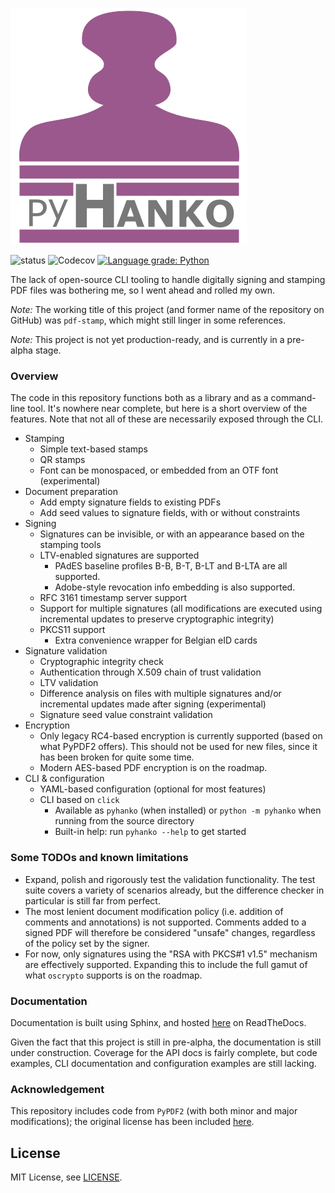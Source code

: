 ![pyHanko](docs/images/pyhanko-logo.svg)

![status](https://github.com/MatthiasValvekens/pdf-stamp/workflows/pytest/badge.svg)
![Codecov](https://img.shields.io/codecov/c/github/MatthiasValvekens/pyHanko)
[![Language grade: Python](https://img.shields.io/lgtm/grade/python/g/MatthiasValvekens/pdf-stamp.svg?logo=lgtm&logoWidth=18)](https://lgtm.com/projects/g/MatthiasValvekens/pdf-stamp/context:python)



The lack of open-source CLI tooling to handle digitally signing and stamping PDF files was bothering me, so I went ahead and rolled my own.

*Note:* The working title of this project (and former name of the repository on GitHub) was `pdf-stamp`, which might still linger in some references.

*Note:* This project is not yet production-ready, and is currently in a pre-alpha stage.

### Overview
The code in this repository functions both as a library and as a command-line tool.
It's nowhere near complete, but here is a short overview of the features.
Note that not all of these are necessarily exposed through the CLI.

 - Stamping
    - Simple text-based stamps
    - QR stamps
    - Font can be monospaced, or embedded from an OTF font (experimental)
 - Document preparation 
    - Add empty signature fields to existing PDFs
    - Add seed values to signature fields, with or without constraints
 - Signing
    - Signatures can be invisible, or with an appearance based on the stamping tools
    - LTV-enabled signatures are supported
        - PAdES baseline profiles B-B, B-T, B-LT and B-LTA are all supported.
        - Adobe-style revocation info embedding is also supported.
    - RFC 3161 timestamp server support
    - Support for multiple signatures (all modifications are executed using incremental updates to preserve
      cryptographic integrity)
    - PKCS11 support
        - Extra convenience wrapper for Belgian eID cards
 - Signature validation
    - Cryptographic integrity check
    - Authentication through X.509 chain of trust validation
    - LTV validation
    - Difference analysis on files with multiple signatures and/or incremental 
      updates made after signing (experimental)
    - Signature seed value constraint validation
 - Encryption
    - Only legacy RC4-based encryption is currently supported (based on what PyPDF2 offers).
      This should not be used for new files, since it has been broken for quite some time.
    - Modern AES-based PDF encryption is on the roadmap.
 - CLI & configuration
    - YAML-based configuration (optional for most features)
    - CLI based on `click` 
        - Available as `pyhanko` (when installed) or `python -m pyhanko` when running from
          the source directory
        - Built-in help: run `pyhanko --help` to get started


### Some TODOs and known limitations

 - Expand, polish and rigorously test the validation functionality. The test suite covers a variety
   of scenarios already, but the difference checker in particular is still far from perfect.
 - The most lenient document modification policy (i.e. addition of comments and annotations) is not supported. Comments added to a signed PDF will therefore be considered "unsafe" changes, regardless of the policy set by the signer.
 - For now, only signatures using the "RSA with PKCS#1 v1.5" mechanism are effectively supported.
   Expanding this to include the full gamut of what `oscrypto` supports is on the roadmap.
 
### Documentation

Documentation is built using Sphinx, and hosted [here](https://pyhanko.readthedocs.io/en/latest/)
on ReadTheDocs.

Given the fact that this project is still in pre-alpha, the documentation is still under construction.
Coverage for the API docs is fairly complete, but code examples, CLI documentation and configuration
examples are still lacking.


### Acknowledgement

This repository includes code from `PyPDF2` (with both minor and major modifications); the original license has been included [here](pyhanko/pdf_utils/LICENSE.PyPDF2).


## License

MIT License, see [LICENSE](LICENSE).
